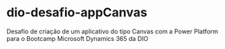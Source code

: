 # dio-desafio-appCanvas
Desafio de criação de um aplicativo do tipo Canvas com a Power Platform para o Bootcamp Microsoft Dynamics 365 da DIO
